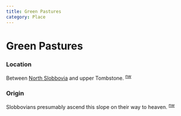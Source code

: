 ```yaml
---
title: Green Pastures
category: Place
---
```

# Green Pastures
### Location

Between [North Slobbovia](/Run/North-Slobbovia) and upper Tombstone. <sup>[nw][]</sup>

### Origin

Slobbovians presumably ascend this slope on their way to heaven. <sup>[nw][]</sup>


[nw]: Names-Walt "Meany Names by Walter Little, 1984"
